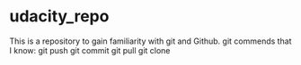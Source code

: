 # udacity_repo
This is a repository to gain familiarity with git and Github.
git commends that I know: 
git push
git commit
git pull
git clone
